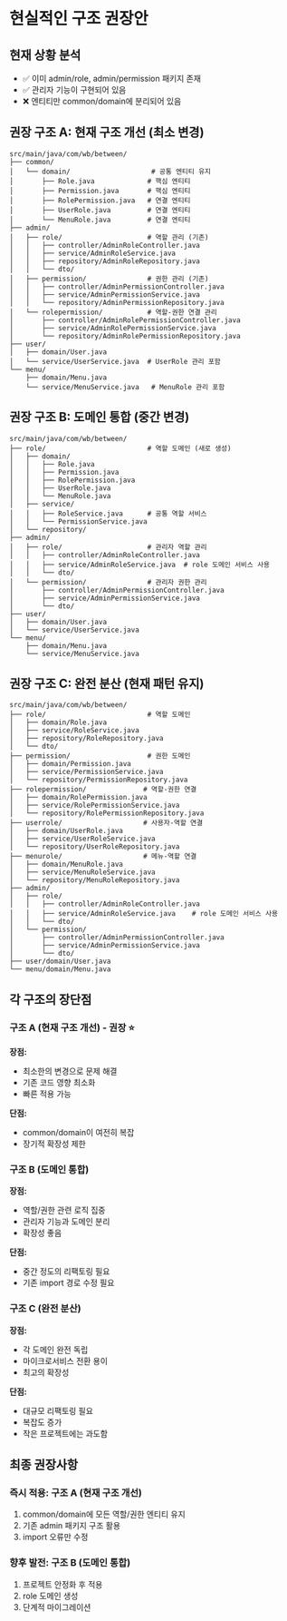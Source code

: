 # 현실적인 구조 권장안

## 현재 상황 분석
- ✅ 이미 admin/role, admin/permission 패키지 존재
- ✅ 관리자 기능이 구현되어 있음
- ❌ 엔티티만 common/domain에 분리되어 있음

## 권장 구조 A: 현재 구조 개선 (최소 변경)

```
src/main/java/com/wb/between/
├── common/
│   └── domain/                    # 공통 엔티티 유지
│       ├── Role.java             # 핵심 엔티티
│       ├── Permission.java       # 핵심 엔티티
│       ├── RolePermission.java   # 연결 엔티티
│       ├── UserRole.java         # 연결 엔티티
│       └── MenuRole.java         # 연결 엔티티
├── admin/
│   ├── role/                     # 역할 관리 (기존)
│   │   ├── controller/AdminRoleController.java
│   │   ├── service/AdminRoleService.java
│   │   ├── repository/AdminRoleRepository.java
│   │   └── dto/
│   ├── permission/               # 권한 관리 (기존)
│   │   ├── controller/AdminPermissionController.java
│   │   ├── service/AdminPermissionService.java
│   │   └── repository/AdminPermissionRepository.java
│   └── rolepermission/           # 역할-권한 연결 관리
│       ├── controller/AdminRolePermissionController.java
│       ├── service/AdminRolePermissionService.java
│       └── repository/AdminRolePermissionRepository.java
├── user/
│   ├── domain/User.java
│   └── service/UserService.java  # UserRole 관리 포함
└── menu/
    ├── domain/Menu.java
    └── service/MenuService.java   # MenuRole 관리 포함
```

## 권장 구조 B: 도메인 통합 (중간 변경)

```
src/main/java/com/wb/between/
├── role/                         # 역할 도메인 (새로 생성)
│   ├── domain/
│   │   ├── Role.java
│   │   ├── Permission.java
│   │   ├── RolePermission.java
│   │   ├── UserRole.java
│   │   └── MenuRole.java
│   ├── service/
│   │   ├── RoleService.java      # 공통 역할 서비스
│   │   └── PermissionService.java
│   └── repository/
├── admin/
│   ├── role/                     # 관리자 역할 관리
│   │   ├── controller/AdminRoleController.java
│   │   ├── service/AdminRoleService.java  # role 도메인 서비스 사용
│   │   └── dto/
│   └── permission/               # 관리자 권한 관리
│       ├── controller/AdminPermissionController.java
│       ├── service/AdminPermissionService.java
│       └── dto/
├── user/
│   ├── domain/User.java
│   └── service/UserService.java
└── menu/
    ├── domain/Menu.java
    └── service/MenuService.java
```

## 권장 구조 C: 완전 분산 (현재 패턴 유지)

```
src/main/java/com/wb/between/
├── role/                         # 역할 도메인
│   ├── domain/Role.java
│   ├── service/RoleService.java
│   ├── repository/RoleRepository.java
│   └── dto/
├── permission/                   # 권한 도메인
│   ├── domain/Permission.java
│   ├── service/PermissionService.java
│   └── repository/PermissionRepository.java
├── rolepermission/              # 역할-권한 연결
│   ├── domain/RolePermission.java
│   ├── service/RolePermissionService.java
│   └── repository/RolePermissionRepository.java
├── userrole/                    # 사용자-역할 연결
│   ├── domain/UserRole.java
│   ├── service/UserRoleService.java
│   └── repository/UserRoleRepository.java
├── menurole/                    # 메뉴-역할 연결
│   ├── domain/MenuRole.java
│   ├── service/MenuRoleService.java
│   └── repository/MenuRoleRepository.java
├── admin/
│   ├── role/
│   │   ├── controller/AdminRoleController.java
│   │   ├── service/AdminRoleService.java    # role 도메인 서비스 사용
│   │   └── dto/
│   └── permission/
│       ├── controller/AdminPermissionController.java
│       ├── service/AdminPermissionService.java
│       └── dto/
├── user/domain/User.java
└── menu/domain/Menu.java
```

## 각 구조의 장단점

### 구조 A (현재 구조 개선) - 권장 ⭐
**장점:**
- 최소한의 변경으로 문제 해결
- 기존 코드 영향 최소화
- 빠른 적용 가능

**단점:**
- common/domain이 여전히 복잡
- 장기적 확장성 제한

### 구조 B (도메인 통합)
**장점:**
- 역할/권한 관련 로직 집중
- 관리자 기능과 도메인 분리
- 확장성 좋음

**단점:**
- 중간 정도의 리팩토링 필요
- 기존 import 경로 수정 필요

### 구조 C (완전 분산)
**장점:**
- 각 도메인 완전 독립
- 마이크로서비스 전환 용이
- 최고의 확장성

**단점:**
- 대규모 리팩토링 필요
- 복잡도 증가
- 작은 프로젝트에는 과도함

## 최종 권장사항

### 즉시 적용: 구조 A (현재 구조 개선)
1. common/domain에 모든 역할/권한 엔티티 유지
2. 기존 admin 패키지 구조 활용
3. import 오류만 수정

### 향후 발전: 구조 B (도메인 통합)
1. 프로젝트 안정화 후 적용
2. role 도메인 생성
3. 단계적 마이그레이션
